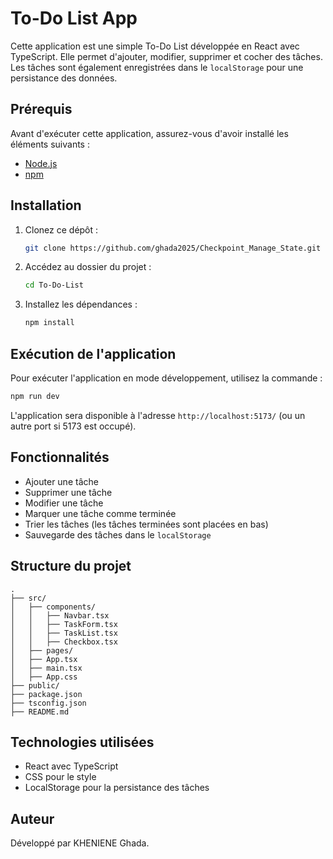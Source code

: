 # To-Do List App

Cette application est une simple To-Do List développée en React avec TypeScript. Elle permet d'ajouter, modifier, supprimer et cocher des tâches. Les tâches sont également enregistrées dans le `localStorage` pour une persistance des données.

## Prérequis

Avant d'exécuter cette application, assurez-vous d'avoir installé les éléments suivants :

- [Node.js](https://nodejs.org/)
- [npm](https://www.npmjs.com/) 

## Installation

1. Clonez ce dépôt :
   ```sh
   git clone https://github.com/ghada2025/Checkpoint_Manage_State.git
   ```
2. Accédez au dossier du projet :
   ```sh
   cd To-Do-List
   ```
3. Installez les dépendances :
   ```sh
   npm install
   ```

## Exécution de l'application

Pour exécuter l'application en mode développement, utilisez la commande :
```sh
npm run dev
```

L'application sera disponible à l'adresse `http://localhost:5173/` (ou un autre port si 5173 est occupé).

## Fonctionnalités
- Ajouter une tâche
- Supprimer une tâche
- Modifier une tâche
- Marquer une tâche comme terminée
- Trier les tâches (les tâches terminées sont placées en bas)
- Sauvegarde des tâches dans le `localStorage`

## Structure du projet

```
.
├── src/
│   ├── components/
│   │   ├── Navbar.tsx
│   │   ├── TaskForm.tsx
│   │   ├── TaskList.tsx
│   │   ├── Checkbox.tsx
│   ├── pages/
│   ├── App.tsx
│   ├── main.tsx
│   ├── App.css 
├── public/
├── package.json
├── tsconfig.json
├── README.md
```

## Technologies utilisées
- React avec TypeScript
- CSS pour le style
- LocalStorage pour la persistance des tâches

## Auteur
Développé par KHENIENE Ghada.


